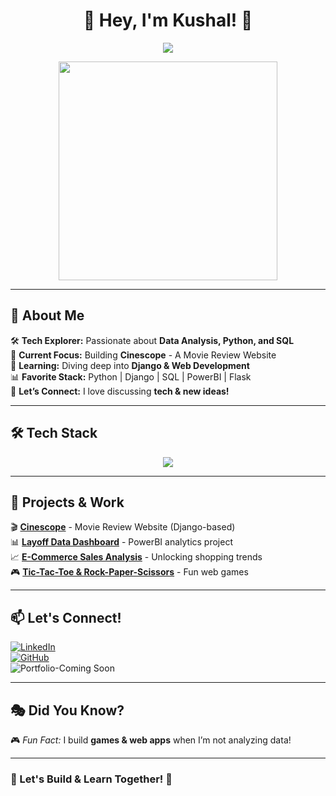 <h1 align="center">👋 Hey, I'm Kushal! 🚀</h1>
<p align="center">
  <img src="https://readme-typing-svg.herokuapp.com?color=F76C6C&center=true&vCenter=true&width=500&lines=Data+Analyst+📊+%7C+Python+Developer+🐍;Django+%7C+SQL+%7C+PowerBI;Metaverse+Explorer+🌐;Lifelong+Learner+%E2%9C%85+;Let's+Build+Something+Awesome+🔥" />
</p>

<p align="center">
  <img src="https://media.giphy.com/media/QTfX9Ejfra3ZmNxh6B/giphy.gif" width="350px"/>
</p>

---

## 🚀 About Me  
🛠 **Tech Explorer:** Passionate about **Data Analysis, Python, and SQL**  
🎯 **Current Focus:** Building **Cinescope** - A Movie Review Website  
🌱 **Learning:** Diving deep into **Django & Web Development**  
📊 **Favorite Stack:** Python | Django | SQL | PowerBI | Flask  
📩 **Let’s Connect:** I love discussing **tech & new ideas!**  

---

## 🛠️ Tech Stack  
<p align="center">
  <img src="https://skillicons.dev/icons?i=python,django,mysql,sqlite,java,html,css,js,powerbi" />
</p>

---

## 🚀 Projects & Work  
🎬 **[Cinescope](#)** - Movie Review Website (Django-based)  
📊 **[Layoff Data Dashboard](#)** - PowerBI analytics project  
📈 **[E-Commerce Sales Analysis](#)** - Unlocking shopping trends  
🎮 **[Tic-Tac-Toe & Rock-Paper-Scissors](#)** - Fun web games  

---

## 📫 Let's Connect!  
[![LinkedIn](https://img.shields.io/badge/LinkedIn-Connect-blue?style=flat&logo=linkedin)](https://www.linkedin.com/in/kushal-bamania-08633a24a/)  
[![GitHub](https://img.shields.io/badge/GitHub-Follow-black?style=flat&logo=github)](https://github.com/Kushal-Narendracumar7)  
![Portfolio](https://img.shields.io/badge/Portfolio-Visit-orange?style=flat&logo=firefox)-Coming Soon 

---

## 🎭 Did You Know?   
🎮 *Fun Fact:* I build **games & web apps** when I’m not analyzing data!  

---

### 🚀 Let's Build & Learn Together! 🎯  
